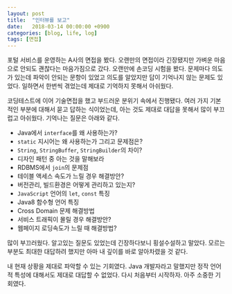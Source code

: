 ```yaml
---
layout: post
title:  "인터뷰를 보고"
date:   2018-03-14 00:00:00 +0900
categories: [blog, life, log]
tags: [면접]
---
```

포털 서비스를 운영하는 A사의 면접을 봤다. 오랜만의 면접이라 긴장됐지만 가벼운 마음으로 안되도 괜찮다는 마음가짐으로 갔다. 오랜만에 손코딩 시험을 봤다. 문제마다 의도가 있는데 파악이 안되는 문항이 있었고 의도를 알았지만 답이 기억나지 않는 문제도 있었다. 일하면서 한번씩 겪었는데 제대로 기억하지 못해서 아쉬웠다.

코딩테스트에 이어 기술면접을 했고 부드러운 분위기 속에서 진행됐다. 여러 가지 기본적인 부분에 대해서 묻고 답하는 식이었는데, 아는 것도 제대로 대답을 못해서 많이 부끄럽고 아쉬웠다. 기억나는 질문은 아래와 같다.

  * Java에서 `interface`를 왜 사용하는가?
  * `static` 지시어는 왜 사용하는가 그리고 문제점은?
  * `String`, `StringBuffer`, `StringBuilder`의 차이?
  * 디자인 패턴 중 아는 것을 말해보라
  * RDBMS에서 `join`의 문제점
  * 테이블 액세스 속도가 느릴 경우 해결방안?
  * 버전관리, 빌드환경은 어떻게 관리하고 있는지?
  * `JavaScript` 언어의 `let`, `const` 특징
  * Java8 함수형 언어 특징
  * Cross Domain 문제 해결방법
  * 서비스 트래픽이 몰릴 경우 해결방안?
  * 웹페이지 로딩속도가 느릴 때 해결방법?

많이 부끄러웠다. 알고있는 질문도 있었는데 긴장하다보니 횡설수설하고 말았다. 모르는 부분도 최대한 대답하려 했지만 아마 내 깊이를 바로 알아차렸을 것 같다.

내 현재 상황을 제대로 파악할 수 있는 기회였다. Java 개발자라고 말했지만 정작 언어적 특성에 대해서도 제대로 대답할 수 없었다. 다시 처음부터 시작하자. 아주 소중한 기회였다.
